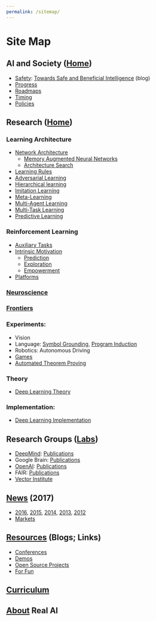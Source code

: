 ```yaml
---
permalink: /sitemap/
---
```

# Site Map

## AI and Society ([Home](http://realai.org))

* [Safety](http://realai.org/safety/): [Towards Safe and Beneficial Intelligence](http://realai.org/blog/towards-safe-and-beneficial-intelligence/) (blog)
* [Progress](http://realai.org/progress/)
* [Roadmaps](http://realai.org/roadmaps/)
* [Timing](http://realai.org/timing/)
* [Policies](http://realai.org/policies/)

## Research ([Home](http://realai.org))

### Learning Architecture

* [Network Architecture](http://realai.org/network-architecture/)
  * [Memory Augmented Neural Networks](http://realai.org/memory-augmented-neural-networks/)
  * [Architecture Search](http://realai.org/architecture-search/)
* [Learning Rules](http://realai.org/learning-rules)
* [Adversarial Learning](http://realai.org/adversarial-learning/)
* [Hierarchical learning](http://realai.org/hierarchical-learning/)
* [Imitation Learning](http://realai.org/imitation-learning/)
* [Meta-Learning](http://realai.org/meta-learning/)
* [Multi-Agent Learning](http://realai.org/multi-agent-learning/)
* [Multi-Task Learning](http://realai.org/multi-task-learning/)
* [Predictive Learning](http://realai.org/predictive-learning/)

### Reinforcement Learning

* [Auxiliary Tasks](http://realai.org/auxiliary-tasks/)
* [Intrinsic Motivation](http://realai.org/intrinsic-motivation/)
  * [Prediction](http://realai.org/predictive-learning/)
  * [Exploration](http://realai.org/exploration/)
  * [Empowerment](http://realai.org/empowerment/)
* [Platforms](http://realai.org/reinforcement-learning-platforms/)

### [Neuroscience](http://realai.org/neuroscience/)

### [Frontiers](http://realai.org/frontiers/)

### Experiments:

* Vision
* Language: [Symbol Grounding](http://realai.org/symbol-grounding/), [Program Induction](http://realai.org/program-induction/)
* Robotics: Autonomous Driving
* [Games](http://realai.org/games/)
* [Automated Theorem Proving](http://realai.org/automated-theorem-proving/)

### Theory

* [Deep Learning Theory](http://realai.org/deep-learning-theory/)

### Implementation:

* [Deep Learning Implementation](http://realai.org/deep-learning-implementation/)

## Research Groups ([Labs](http://realai.org/labs/))

* [DeepMind](http://realai.org/labs/deepmind/): [Publications](http://realai.org/labs/deepmind/publications/)
* Google Brain: [Publications](http://realai.org/labs/google-brain/publications/)
* [OpenAI](http://realai.org/labs/openai): [Publications](http://realai.org/labs/openai/publications/)
* FAIR: [Publications](http://realai.org/labs/fair/publications/)
* [Vector Institute](http://realai.org/labs/vector-institute/)

## [News](http://realai.org/news/) (2017)

* [2016](http://realai.org/news/2016/), [2015](http://realai.org/news/2015/), [2014](http://realai.org/news/2014/), [2013](http://realai.org/news/2013/), [2012](http://realai.org/news/2012/)
* [Markets](http://realai.org/news/markets/)

## [Resources](http://realai.org/resources/) (Blogs; Links)

* [Conferences](http://realai.org/conferences/)
* [Demos](http://realai.org/resources/demos)
* [Open Source Projects](http://realai.org/resources/open-source-projects/)
* [For Fun](http://realai.org/resources/for-fun/)

## [Curriculum](http://realai.org/curriculum/)

## [About](http://realai.org/about/) Real AI
